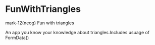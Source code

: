 # FunWithTriangles
mark-12(neog) Fun with triangles

An app you know your knowledge about triangles.Includes usuage of FormData()

